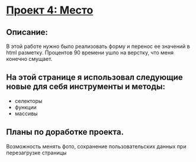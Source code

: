 # [Проект 4: Место](https://podogas.github.io/mesto/)

## Описание:
В этой работе нужно было реализовать форму и перенос ее значений в html разметку.
Процентов 90 времени ушло на верстку, что меня конечно смущает.


## На этой странице я использовал следующие новые для себя инструменты и методы:
* селекторы
* функции 
* массивы

## Планы по доработке проекта.
  Возможность менять фото, сохранение пользовательских данных  при перезагрузке страницы
